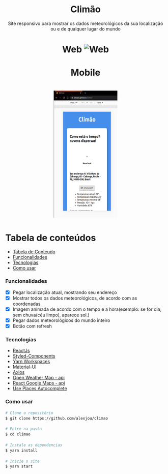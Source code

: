 <h1 align="center">Climão</h1>

<p align="center">Site responsivo para mostrar os dados meteorológicos da sua localização ou e de qualquer lugar do mundo</p>

<h1 align="center">
Web
  <img
    alt="Web"
    src="/src/assets/screenshots/web.gif"
  />
  </h1>
  <h1 align="center">
  Mobile
  </h1>
  <h1 align="center">
  <img
    alt="Mobile"
    src="/src/assets/screenshots/mobile.gif"
    height=400
    width=200
  />
</h1>

# Tabela de conteúdos

<!--ts-->

- [Tabela de Conteudo](#tabela-de-conteudo)
- [Funcionalidades](#Funcionalidades)
- [Tecnologias](#Tecnologias)
- [Como usar](#como-usar)
<!--te-->

### Funcionalidades

- [x] Pegar localização atual, mostrando seu endereço
- [x] Mostrar todos os dados meteorológicos, de acordo com as coordenadas
- [x] Imagem animada de acordo com o tempo e a hora(exemplo: se for dia, sem chuva(céu limpo), aparece sol.)
- [x] Pegar dados meteorológicos do mundo inteiro
- [x] Botão com refresh

### Tecnologias

- [ReactJs](https://pt-br.reactjs.org/)
- [Styled-Components](https://styled-components.com/)
- [Yarn Workspaces](https://classic.yarnpkg.com/en/docs/workspaces/)
- [Material-UI](https://material-ui.com/pt/)
- [Axios](https://github.com/axios/axios) 
- [Open Weather Map - api](https://openweathermap.org/api)
- [React Google Maps - api](https://www.npmjs.com/package/@react-google-maps/api)
- [Use Places Autocomplete](https://www.npmjs.com/package/use-places-autocomplete)

### Como usar

```bash
# Clone o repositório
$ git clone https://github.com/alexjou/climao

# Entre na pasta
$ cd climao

# Instale as dependencias
$ yarn install

# Inicie o site
$ yarn start
```
